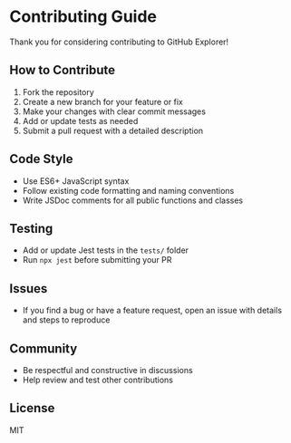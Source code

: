 # Contributing Guide

Thank you for considering contributing to GitHub Explorer!

## How to Contribute
1. Fork the repository
2. Create a new branch for your feature or fix
3. Make your changes with clear commit messages
4. Add or update tests as needed
5. Submit a pull request with a detailed description

## Code Style
- Use ES6+ JavaScript syntax
- Follow existing code formatting and naming conventions
- Write JSDoc comments for all public functions and classes

## Testing
- Add or update Jest tests in the `tests/` folder
- Run `npx jest` before submitting your PR

## Issues
- If you find a bug or have a feature request, open an issue with details and steps to reproduce

## Community
- Be respectful and constructive in discussions
- Help review and test other contributions

## License
MIT
